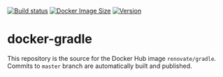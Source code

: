 [![Build status](https://github.com/renovatebot/docker-gradle/workflows/build/badge.svg)](https://github.com/renovatebot/docker-gradle/actions?query=workflow%3Abuild)
[![Docker Image Size](https://img.shields.io/docker/image-size/renovate/gradle/latest)](https://hub.docker.com/r/renovate/gradle)
[![Version](https://img.shields.io/docker/v/renovate/gradle/latest)](https://hub.docker.com/r/renovate/gradle)

# docker-gradle

This repository is the source for the Docker Hub image `renovate/gradle`. Commits to `master` branch are automatically built and published.

